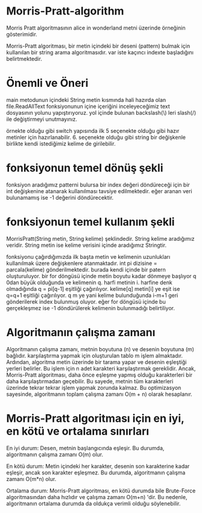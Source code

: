 # Morris-Pratt-algorithm
Morris Pratt algoritmasının alice in wonderland metni üzerinde örneğinin gösterimidir.

Morris-Pratt algoritması, bir metin içindeki bir deseni (pattern) bulmak için kullanılan bir string arama algoritmasıdır. 
var iste kaçıncı indexte başladığını belirtmektedir.
<h1>Önemli ve Öneri</h1>
main metodunun içindeki String metin kısmında hali hazırda olan file.ReadAllText fonksiyonunun içine içeriğini inceleyeceğimiz text dosyasının yolunu yapıştırıyoruz.
yol içinde bulunan backslash(\) leri slash(/) ile değiştirmeyi unutmayınız.

örnekte olduğu gibi switch yapısında ilk 5 seçenekte olduğu gibi hazır metinler için hazırlanabilir.
6. seçenekte olduğu gibi string bir değişkenle birlikte kendi istediğimiz kelime de girilebilir.

<h1>fonksiyonun temel dönüş şekli </h1>

fonksiyon aradığımız patterni bulursa bir index değeri döndüreceği için bir int değişkenine atanarak kullanılması tavsiye edilmektedir.
eğer aranan veri bulunamamış ise -1 değerini döndürecektir.

<h1>fonksiyonun temel kullanım şekli</h1>

MorrisPratt(String metin, String kelime) şeklindedir.
String kelime aradığımız veridir.
String metin ise kelime verisini içinde aradığımız Stringtir.

fonksiyonu çağırdığımızda ilk başta metin ve kelimenin uzunlukları kullanılmak üzere değişkenlere atanmaktadır.
int pi dizisine = parcala(kelime) gönderilmektedir. burada kendi içinde bir patern oluşturuluyor.
bir for döngüsü içinde metin boyutu kadar dönmeye başlıyor
q 0dan büyük olduğunda ve kelimenin q. harfi metinin i. harfine denk olmadığında q = pi[q-1] eşitliği çağırılıyor.
kelime[q] metin[i] ye eşit ise q=q+1 eşitliği çağırılıyor.
q m ye yani kelime bulunduğunda i-m+1 geri gönderilerek index bulunmuş oluyor.
eğer for döngüsü içinde bu gerçekleşmez ise -1 döndürülerek kelimenin  bulunmadığı belirtiliyor.


<h1>Algoritmanın çalışma zamanı</h1>
Algoritmanın çalışma zamanı, metnin boyutuna (n) ve desenin boyutuna (m) bağlıdır.
karşılaştırma yapmak için oluşturulan tablo m işlem almaktadır.
Ardından, algoritma metin üzerinde bir tarama yapar ve desenin eşleştiği yerleri belirler. Bu işlem için n adet karakteri karşılaştırmak gereklidir.
Ancak, Morris-Pratt algoritması, daha önce eşleşme yapmış olduğu karakterleri bir daha karşılaştırmadan geçebilir.
Bu sayede, metnin tüm karakterleri üzerinde tekrar tekrar işlem yapmak zorunda kalmaz.
Bu optimizasyon sayesinde, algoritmanın toplam çalışma zamanı O(m + n) olarak hesaplanır.


<h1>Morris-Pratt algoritması için en iyi, en kötü ve ortalama sınırları</h1>

En iyi durum: Desen, metnin başlangıcında eşleşir. Bu durumda, algoritmanın çalışma zamanı O(m) olur.

En kötü durum: Metin içindeki her karakter, desenin son karakterine kadar eşleşir, ancak son karakter eşleşmez.
Bu durumda, algoritmanın çalışma zamanı O(m*n) olur.

Ortalama durum: Morris-Pratt algoritması, en kötü durumda bile Brute-Force algoritmasından daha hızlıdır ve çalışma zamanı O(m+n) 'dir.
Bu nedenle, algoritmanın ortalama durumda da oldukça verimli olduğu söylenebilir.








